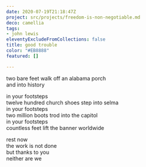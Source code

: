 ```yaml
---
date: 2020-07-19T21:18:47Z
project: src/projects/freedom-is-non-negotiable.md
deco: camellia
tags:
- john lewis
eleventyExcludeFromCollections: false
title: good trouble
color: "#EB8888"
featured: []

---
```

two bare feet walk off an alabama porch  
and into history

in your footsteps  
twelve hundred church shoes step into selma  
in your footsteps  
two million boots trod into the capitol  
in your footsteps  
countless feet lift the banner worldwide

rest now  
the work is not done  
but thanks to you  
neither are we